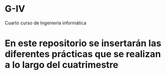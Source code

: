 # G-IV
Cuarto curso de Ingeniería informática
# En este repositorio se insertarán las diferentes prácticas que se realizan a lo largo del cuatrimestre
